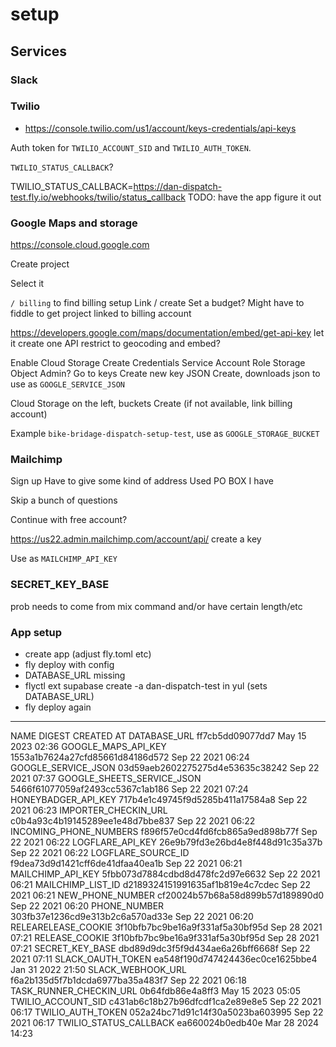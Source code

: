 # setup

## Services

### Slack



### Twilio

* https://console.twilio.com/us1/account/keys-credentials/api-keys

Auth token for `TWILIO_ACCOUNT_SID` and `TWILIO_AUTH_TOKEN`.

`TWILIO_STATUS_CALLBACK`?

TWILIO_STATUS_CALLBACK=https://dan-dispatch-test.fly.io/webhooks/twilio/status_callback
TODO: have the app figure it out

### Google Maps and storage

https://console.cloud.google.com

Create project

Select it

`/ billing` to find billing setup
Link / create
Set a budget?
Might have to fiddle to get project linked to billing account

https://developers.google.com/maps/documentation/embed/get-api-key
let it create one
API restrict to geocoding and embed?

Enable Cloud Storage
Create Credentials
Service Account
Role Storage Object Admin?
Go to keys
Create new key
JSON
Create, downloads json to use as `GOOGLE_SERVICE_JSON`

Cloud Storage on the left, buckets
Create (if not available, link billing account)

Example `bike-bridage-dispatch-setup-test`, use as `GOOGLE_STORAGE_BUCKET`

### Mailchimp

Sign up
Have to give some kind of address
Used PO BOX I have

Skip a bunch of questions

Continue with free account?

https://us22.admin.mailchimp.com/account/api/
create a key

Use as `MAILCHIMP_API_KEY`

### SECRET_KEY_BASE

prob needs to come from mix command and/or have certain length/etc

### App setup

* create app (adjust fly.toml etc)
* fly deploy with config
* DATABASE_URL missing
* flyctl ext supabase create -a dan-dispatch-test in yul (sets DATABASE_URL)
* fly deploy again


----


NAME                      	DIGEST                          	CREATED AT
DATABASE_URL              	ff7cb5dd09077dd7                	May 15 2023 02:36
GOOGLE_MAPS_API_KEY       	1553a1b7624a27cfd85661d84186d572	Sep 22 2021 06:24
GOOGLE_SERVICE_JSON       	03d59aeb2602275275d4e53635c38242	Sep 22 2021 07:37
GOOGLE_SHEETS_SERVICE_JSON	5466f61077059af2493cc5367c1ab186	Sep 22 2021 07:24
HONEYBADGER_API_KEY       	717b4e1c49745f9d5285b411a17584a8	Sep 22 2021 06:23
IMPORTER_CHECKIN_URL      	c0b4a93c4b19145289ee1e48d7bbe837	Sep 22 2021 06:22
INCOMING_PHONE_NUMBERS    	f896f57e0cd4fd6fcb865a9ed898b77f	Sep 22 2021 06:22
LOGFLARE_API_KEY          	26e9b79fd3e26bd4e8f448d91c35a37b	Sep 22 2021 06:22
LOGFLARE_SOURCE_ID        	f9dea73d9d1421cff6de41dfaa40ea1b	Sep 22 2021 06:21
MAILCHIMP_API_KEY         	5fbb073d7884cdbd8d478fc2d97e6632	Sep 22 2021 06:21
MAILCHIMP_LIST_ID         	d2189324151991635af1b819e4c7cdec	Sep 22 2021 06:21
NEW_PHONE_NUMBER          	cf20024b57b68a58d899b57d189890d0	Sep 22 2021 06:20
PHONE_NUMBER              	303fb37e1236cd9e313b2c6a570ad33e	Sep 22 2021 06:20
RELEARELEASE_COOKIE       	3f10bfb7bc9be16a9f331af5a30bf95d	Sep 28 2021 07:21
RELEASE_COOKIE            	3f10bfb7bc9be16a9f331af5a30bf95d	Sep 28 2021 07:21
SECRET_KEY_BASE           	dbd89d9dc3f5f9d434ae6a26bff6668f	Sep 22 2021 07:11
SLACK_OAUTH_TOKEN         	ea548f190d747424436ec0ce1625bbe4	Jan 31 2022 21:50
SLACK_WEBHOOK_URL         	f6a2b135d5f7b1dcda6977ba35a483f7	Sep 22 2021 06:18
TASK_RUNNER_CHECKIN_URL   	0b64fdb86e4a8ff3                	May 15 2023 05:05
TWILIO_ACCOUNT_SID        	c431ab6c18b27b96dfcdf1ca2e89e8e5	Sep 22 2021 06:17
TWILIO_AUTH_TOKEN         	052a24bc71d91c14f30a5023ba603995	Sep 22 2021 06:17
TWILIO_STATUS_CALLBACK    	ea660024b0edb40e                	Mar 28 2024 14:23
